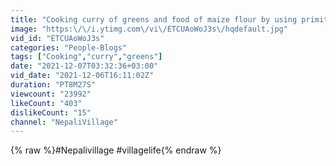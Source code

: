 ```yaml
---
title: "Cooking curry of greens and food of maize flour by using primitive technology"
image: "https:\/\/i.ytimg.com\/vi\/ETCUAoWoJ3s\/hqdefault.jpg"
vid_id: "ETCUAoWoJ3s"
categories: "People-Blogs"
tags: ["Cooking","curry","greens"]
date: "2021-12-07T03:32:36+03:00"
vid_date: "2021-12-06T16:11:02Z"
duration: "PT8M27S"
viewcount: "23992"
likeCount: "403"
dislikeCount: "15"
channel: "NepaliVillage"
---
```

{% raw %}#Nepalivillage #villagelife{% endraw %}
